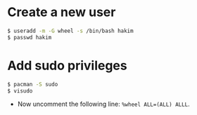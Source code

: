 # Create a new user
```sh
$ useradd -m -G wheel -s /bin/bash hakim
$ passwd hakim

```

# Add sudo privileges
```sh
$ pacman -S sudo
$ visudo
```

- Now uncomment the following line: `%wheel ALL=(ALL) ALLL`.

